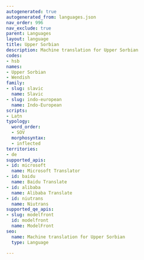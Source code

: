 ```yaml
---
autogenerated: true
autogenerated_from: languages.json
nav_order: 996
nav_exclude: true
parent: Languages
layout: language
title: Upper Sorbian
description: Machine translation for Upper Sorbian
codes:
- hsb
names:
- Upper Sorbian
- Wendish
family:
- slug: slavic
  name: Slavic
- slug: indo-european
  name: Indo-European
scripts:
- Latn
typology:
  word_order:
  - SOV
  morphosyntax:
  - inflected
territories:
- de
supported_apis:
- id: microsoft
  name: Microsoft Translator
- id: baidu
  name: Baidu Translate
- id: alibaba
  name: Alibaba Translate
- id: niutrans
  name: Niutrans
supported_qe_apis:
- slug: modelfront
  id: modelfront
  name: ModelFront
seo:
  name: Machine translation for Upper Sorbian
  type: Language

---
```


